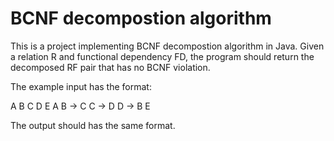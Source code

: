 # BCNF decompostion algorithm
This is a project implementing BCNF decompostion algorithm in Java.
Given a relation R and functional dependency FD, the program should 
return the decomposed RF pair that has no BCNF violation.

The example input has the format:

A B C D E
A B -> C
C -> D
D -> B E

The output should has the same format.
